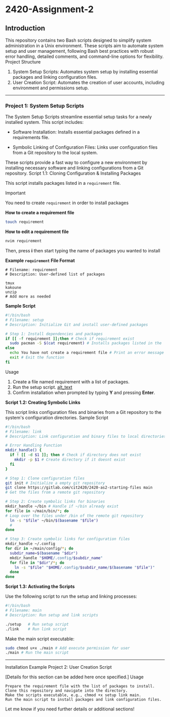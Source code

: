 # 2420-Assignment-2
## Introduction

This repository contains two Bash scripts designed to simplify system administration in a Unix environment. These scripts aim to automate system setup and user management, following Bash best practices with robust error handling, detailed comments, and command-line options for flexibility.
Project Structure

1. System Setup Scripts: Automates system setup by installing essential packages and linking configuration files.
2. User Creation Script: Automates the creation of user accounts, including environment and permissions setup.
---
### Project 1: System Setup Scripts

The System Setup Scripts streamline essential setup tasks for a newly installed system. This script includes:

* Software Installation: Installs essential packages defined in a requirements file.

* Symbolic Linking of Configuration Files: Links user configuration files from a Git repository to the local system.

These scripts provide a fast way to configure a new environment by installing necessary software and linking configurations from a Git repository.
Script 1.1: Cloning Configuration & Installing Packages

This script installs packages listed in a `requirement` file.

> [!IMPORTANT]
> You need to create `requirement` in order to install packages

**How to create a requirement file**
```bash
touch requirement
```
**How to edit a requirement file**
```bash
nvim requirement
```
Then, press **i** then start typing the name of packages you wanted to install

**Example `requirement` File Format**
```
# Filename: requirement
# Description: User-defined list of packages

tmux
kakoune
unzip
# Add more as needed
```


**Sample Script**
```bash
#!/bin/bash
# Filename: setup
# Description: Initialize Git and install user-defined packages

# Step 1: Install dependencies and packages
if [[ -f requirement ]];then # Check if requirement exist
  sudo pacman -S $(cat requirement) # Installs packages listed in the 'requirement' file
else
  echo You have not create a requirement file # Print an error message
  exit # Exit the function
fi
```
Usage

1. Create a file named requirement with a list of packages.
2. Run the setup script.
[alt_text](https://github.com/tony-nlc/2420-Assignment-2/tree/main/assets/install.png)
3. Confirm installation when prompted by typing **Y** and pressing **Enter**.

**Script 1.2: Creating Symbolic Links**

This script links configuration files and binaries from a Git repository to the system's configuration directories.
Sample Script
```bash
#!/bin/bash
# Filename: link
# Description: Link configuration and binary files to local directories

# Error Handling Function
mkdir_handle() {
  if ! [[ -d $1 ]]; then # Check if directory does not exist
    mkdir -p $1 # Create directory if it doesnt exist
  fi
}

# Step 1: Clone configuration files
git init # Initialize a empty git repository
git clone https://gitlab.com/cit2420/2420-as2-starting-files main 
# Get the files from a remote git repository

# Step 2: Create symbolic links for binaries
mkdir_handle ~/bin # Handle if ~/bin already exist
for file in ~/main/bin/*; do 
# Loop over the files under /bin of the remote git repository
  ln -s "$file" ~/bin/$(basename "$file")
  #
done

# Step 3: Create symbolic links for configuration files
mkdir_handle ~/.config
for dir in ~/main/config/*; do
  subdir_name=$(basename "$dir")
  mkdir_handle "$HOME/.config/$subdir_name"
  for file in "$dir"/*; do
    ln -s "$file" "$HOME/.config/$subdir_name/$(basename "$file")"
  done
done
```
**Script 1.3: Activating the Scripts**

Use the following script to run the setup and linking processes:
```bash
#!/bin/bash
# Filename: main
# Description: Run setup and link scripts

./setup   # Run setup script
./link    # Run link script
```
Make the main script executable:

```bash
sudo chmod u+x ./main # Add execute permission for user
./main # Run the main script
```
---

Installation Example
Project 2: User Creation Script

[Details for this section can be added here once specified.]
Usage

    Prepare the requirement file with the list of packages to install.
    Clone this repository and navigate into the directory.
    Make the scripts executable, e.g., chmod +x setup link main.
    Run the main script to install packages and link configuration files.

Let me know if you need further details or additional sections!